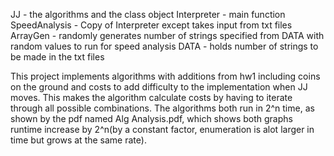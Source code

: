 JJ - the algorithms and the class object
Interpreter - main function
SpeedAnalysis - Copy of Interpreter except takes input from txt files
ArrayGen - randomly generates number of strings specified from DATA with random values to run for speed analysis
DATA - holds number of strings to be made in the txt files

This project implements algorithms with additions from hw1 including coins on the ground and costs to add difficulty
to the implementation when JJ moves. This makes the algorithm calculate costs by having to iterate through all 
possible combinations. The algorithms both run in 2^n time, as shown by the pdf named Alg Analysis.pdf, which shows
both graphs runtime increase by 2^n(by a constant factor, enumeration is alot larger in time but grows at the same
rate).